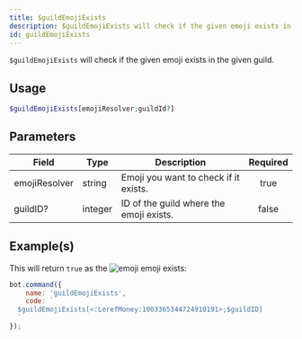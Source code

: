 ```yaml
---
title: $guildEmojiExists
description: $guildEmojiExists will check if the given emoji exists in the given guild.
id: guildEmojiExists
---
```


`$guildEmojiExists` will check if the given emoji exists in the given guild.

## Usage

```php
$guildEmojiExists[emojiResolver;guildId?]
```

## Parameters

| Field         | Type    | Description                             | Required |
| ------------- | ------- | --------------------------------------- | :------: |
| emojiResolver | string  | Emoji you want to check if it exists.   |   true   |
| guildID?      | integer | ID of the guild where the emoji exists. |  false   |

## Example(s)

This will return `true` as
the ![emoji](https://cdn.discordapp.com/emojis/1003365344724910191.webp?size=16&quality=lossless) emoji exists:

```javascript
bot.command({
    name: 'guildEmojiExists',
    code: `
  $guildEmojiExists[<:LerefMoney:1003365344724910191>;$guildID]
  `
});
```
